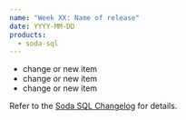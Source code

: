 ```yaml
---
name: "Week XX: Name of release"
date: YYYY-MM-DD
products:
  - soda-sql
---
```


- change or new item
- change or new item
- change or new item

Refer to the <a href="https://github.com/sodadata/soda-sql/blob/main/CHANGELOG.md" target="_blank">Soda SQL Changelog</a> for details.